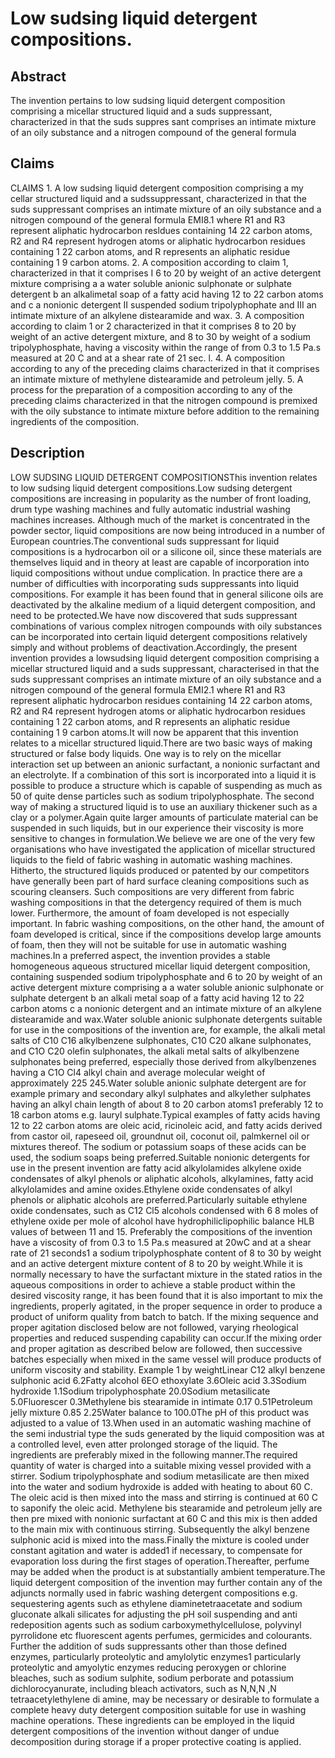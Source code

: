 # Low sudsing liquid detergent compositions.

## Abstract
The invention pertains to low sudsing liquid detergent composition comprising a micellar structured liquid and a suds suppressant, characterized in that the suds suppres sant comprises an intimate mixture of an oily substance and a nitrogen compound of the general formula

## Claims
CLAIMS 1. A low sudsing liquid detergent composition comprising a my cellar structured liquid and a sudssuppressant, characterized in that the suds suppressant comprises an intimate mixture of an oily substance and a nitrogen compound of the general formula EMI8.1 where R1 and R3 represent aliphatic hydrocarbon resldues containing 14 22 carbon atoms, R2 and R4 represent hydrogen atoms or aliphatic hydrocarbon residues containing 1 22 carbon atoms, and R represents an aliphatic residue containing 1 9 carbon atoms. 2. A composition according to claim 1, characterized in that it comprises I 6 to 20 by weight of an active detergent mixture comprising a a water soluble anionic sulphonate or sulphate detergent b an alkalimetal soap of a fatty acid having 12 to 22 carbon atoms and c a nonionic detergent II suspended sodium tripolyphophate and III an intimate mixture of an alkylene distearamide and wax. 3. A composition according to claim 1 or 2 characterized in that it comprises 8 to 20 by weight of an active detergent mixture, and 8 to 30 by weight of a sodium tripolyphosphate, having a viscosity within the range of from 0.3 to 1.5 Pa.s measured at 20 C and at a shear rate of 21 sec. l. 4. A composition according to any of the preceding claims characterized in that it comprises an intimate mixture of methylene distearamide and petroleum jelly. 5. A process for the preparation of a composition according to any of the preceding claims characterized in that the nitrogen compound is premixed with the oily substance to intimate mixture before addition to the remaining ingredients of the composition.

## Description
LOW SUDSING LIQUID DETERGENT COMPOSITIONSThis invention relates to low sudsing liquid detergent compositions.Low sudsing detergent compositions are increasing in popularity as the number of front loading, drum type washing machines and fully automatic industrial washing machines increases. Although much of the market is concentrated in the powder sector, liquid compositions are now being introduced in a number of European countries.The conventional suds suppressant for liquid compositions is a hydrocarbon oil or a silicone oil, since these materials are themselves liquid and in theory at least are capable of incorporation into liquid compositions without undue complication. In practice there are a number of difficulties with incorporating suds suppressants into liquid compositions. For example it has been found that in general silicone oils are deactivated by the alkaline medium of a liquid detergent composition, and need to be protected.We have now discovered that suds suppressant combinations of various complex nitrogen compounds with oily substances can be incorporated into certain liquid detergent compositions relatively simply and without problems of deactivation.Accordingly, the present invention provides a lowsudsing liquid detergent composition comprising a micellar structured liquid and a suds suppressant, characterised in that the suds suppressant comprises an intimate mixture of an oily substance and a nitrogen compound of the general formula EMI2.1 where R1 and R3 represent aliphatic hydrocarbon residues containing 14 22 carbon atoms, R2 and R4 represent hydrogen atoms or aliphatic hydrocarbon residues containing 1 22 carbon atoms, and R represents an aliphatic residue containing 1 9 carbon atoms.It will now be apparent that this invention relates to a micellar structured liquid.There are two basic ways of making structured or false body liquids. One way is to rely on the micellar interaction set up between an anionic surfactant, a nonionic surfactant and an electrolyte. If a combination of this sort is incorporated into a liquid it is possible to produce a structure which is capable of suspending as much as 50 of quite dense particles such as sodium tripolyphosphate. The second way of making a structured liquid is to use an auxiliary thickener such as a clay or a polymer.Again quite larger amounts of particulate material can be suspended in such liquids, but in our experience their viscosity is more sensitive to changes in formulation.We believe we are one of the very few organisations who have investigated the application of micellar structured liquids to the field of fabric washing in automatic washing machines. Hitherto, the structured liquids produced or patented by our competitors have generally been part of hard surface cleaning compositions such as scouring cleansers. Such compositions are very different from fabric washing compositions in that the detergency required of them is much lower. Furthermore, the amount of foam developed is not especially important. In fabric washing compositions, on the other hand, the amount of foam developed is critical, since if the compositions develop large amounts of foam, then they will not be suitable for use in automatic washing machines.In a preferred aspect, the invention provides a stable homogeneous aqueous structured micellar liquid detergent composition, containing suspended sodium tripolyphosphate and 6 to 20 by weight of an active detergent mixture comprising a a water soluble anionic sulphonate or sulphate detergent b an alkali metal soap of a fatty acid having 12 to 22 carbon atoms c a nonionic detergent and an intimate mixture of an alkylene distearamide and wax.Water soluble anionic sulphonate detergents suitable for use in the compositions of the invention are, for example, the alkali metal salts of C10 C16 alkylbenzene sulphonates, C10 C20 alkane sulphonates, and C1O C20 olefin sulphonates, the alkali metal salts of alkylbenzene sulphonates being preferred, especially those derived from alkylbenzenes having a C1O Cl4 alkyl chain and average molecular weight of approximately 225 245.Water soluble anionic sulphate detergent are for example primary and secondary alkyl sulphates and alkylether sulphates having an alkyl chain length of about 8 to 20 carbon atoms1 preferably 12 to 18 carbon atoms e.g. lauryl sulphate.Typical examples of fatty acids having 12 to 22 carbon atoms are oleic acid, ricinoleic acid, and fatty acids derived from castor oil, rapeseed oil, groundnut oil, coconut oil, palmkernel oil or mixtures thereof. The sodium or potassium soaps of these acids can be used, the sodium soaps being preferred.Suitable nonionic detergents for use in the present invention are fatty acid alkylolamides alkylene oxide condensates of alkyl phenols or aliphatic alcohols, alkylamines, fatty acid alkylolamides and amine oxides.Ethylene oxide condensates of alkyl phenols or aliphatic alcohols are preferred.Particularly suitable ethylene oxide condensates, such as C12 Cl5 alcohols condensed with 6 8 moles of ethylene oxide per mole of alcohol have hydrophiliclipophilic balance HLB values of between 11 and 15. Preferably the compositions of the invention have a viscosity of from 0.3 to 1.5 Pa.s measured at 20wC and at a shear rate of 21 seconds1 a sodium tripolyphosphate content of 8 to 30 by weight and an active detergent mixture content of 8 to 20 by weight.While it is normally necessary to have the surfactant mixture in the stated ratios in the aqueous compositions in order to achieve a stable product within the desired viscosity range, it has been found that it is also important to mix the ingredients, properly agitated, in the proper sequence in order to produce a product of uniform quality from batch to batch. If the mixing sequence and proper agitation disclosed below are not followed, varying rheological properties and reduced suspending capability can occur.If the mixing order and proper agitation as described below are followed, then successive batches especially when mixed in the same vessel will produce products of uniform viscosity and stability. Example 1 by weightLinear C12 alkyl benzene sulphonic acid 6.2Fatty alcohol 6EO ethoxylate 3.6Oleic acid 3.3Sodium hydroxide 1.1Sodium tripolyphosphate 20.0Sodium metasilicate 5.0Fluorescer 0.3Methylene bis stearamide in intimate 0.17 0.51Petroleum jelly mixture 0.85 2.25Water balance to 100.0The pH of this product was adjusted to a value of 13.When used in an automatic washing machine of the semi industrial type the suds generated by the liquid composition was at a controlled level, even atter prolonged storage of the liquid. The ingredients are preferably mixed in the following manner.The required quantity of water is charged into a suitable mixing vessel provided with a stirrer. Sodium tripolyphosphate and sodium metasilicate are then mixed into the water and sodium hydroxide is added with heating to about 60 C. The oleic acid is then mixed into the mass and stirring is continued at 60 C to saponify the oleic acid. Methylene bis stearamide and petroleum jelly are then pre mixed with nonionic surfactant at 60 C and this mix is then added to the main mix with continuous stirring. Subsequently the alkyl benzene sulphonic acid is mixed into the mass.Finally the mixture is cooled under constant agitation and water is added1 if necessary, to compensate for evaporation loss during the first stages of operation.Thereafter, perfume may be added when the product is at substantially ambient temperature.The liquid detergent composition of the invention may further contain any of the adjuncts normally used in fabric washing detergent compositions e.g. sequestering agents such as ethylene diaminetetraacetate and sodium gluconate alkali silicates for adjusting the pH soil suspending and anti redeposition agents such as sodium carboxymethylcellulose, polyvinyl pyrrolidone etc fluorescent agents perfumes, germicides and colourants. Further the addition of suds suppressants other than those defined enzymes, particularly proteolytic and amylolytic enzymes1 particularly proteolytic and amyolytic enzymes reducing peroxygen or chlorine bleaches, such as sodium sulphite, sodium perborate and potassium dichlorocyanurate, including bleach activators, such as N,N,N ,N tetraacetylethylene di amine, may be necessary or desirable to formulate a complete heavy duty detergent composition suitable for use in washing machine operations. These ingredients can be employed in the liquid detergent compositions of the invention without danger of undue decomposition during storage if a proper protective coating is applied.